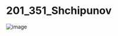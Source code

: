 # 201_351_Shchipunov
![image](https://github.com/riliks/201_351_Shchipunov/assets/72131460/4a913476-51cd-4ce7-8f86-1006e9b17c53)
